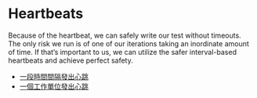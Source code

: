 # Heartbeats

Because of the heartbeat, we can safely write our test without timeouts. The only risk we run is of one of our iterations taking an inordinate amount of time. If that’s important to us, we can utilize the safer interval-based heartbeats and achieve perfect safety.

* [一段時間間隔發出心跳](https://github.com/kimi0230/ConcurrencyPatternsGolang/tree/master/heartbeats/interval-heartbeats.go)
* [一個工作單位發出心跳](https://github.com/kimi0230/ConcurrencyPatternsGolang/tree/master/heartbeats/work-unit-heartbeats.go)
